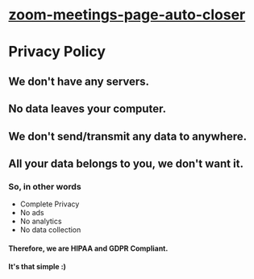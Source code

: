 # [zoom-meetings-page-auto-closer](https://chrome.google.com/webstore/detail/zoom-meetings-page-auto-c/edflihlonecjkejpbajecilgmopegldj)

# Privacy Policy

## __We don't have any servers.__
## __No data leaves your computer.__
## __We don't send/transmit any data to anywhere.__
## __All your data belongs to you, we don't want it.__

### So, in other words
- Complete Privacy
- No ads
- No analytics
- No data collection

#### Therefore, we are HIPAA and GDPR Compliant.

#### It's that simple :)
